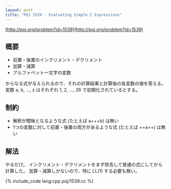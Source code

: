 ```yaml
---
layout: post
title: "POJ 1539 - Evaluating Simple C Expressions"
---
```

[http://poj.org/problem?id=1539](http://poj.org/problem?id=1539)

## 概要
- 前置・後置のインクリメント・デクリメント
- 加算・減算
- アルファベット一文字の変数

からなる式が与えられるので、それの計算結果と計算後の各変数の値を答える。
変数 a, b, ..., z はそれぞれ 1, 2, ..., 26 で初期化されているとする。

## 制約
- 解釈が曖昧となるような式 (たとえば a+++b) は無い
- 1つの変数に対して前置・後置の両方があるような式 (たとえば ++a++) は無い

## 解法
やるだけ。
インクリメント・デクリメントをまず除去して普通の式にしてから計算した。
加算・減算しかないので、特に LL(1) する必要も無い。

{% include_code lang:cpp poj/1539.cc %}
